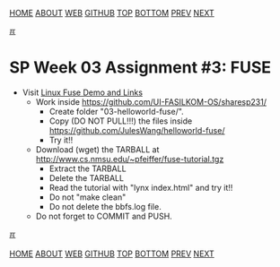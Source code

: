 ---
---
[HOME](index.md)
[ABOUT](README.md)
[WEB](https://osp4diss.vlsm.org/)
[GITHUB](https://github.com/os2xx/osp4diss/)
[TOP](#)
[BOTTOM](#endofpage)
[PREV](S03-01.md)
[NEXT](S03-03.md)

[&#x213C;](#endofpage)<br id="idx00">
# SP Week 03 Assignment #3: FUSE

* Visit [Linux Fuse Demo and Links](osp-120.md)
  * Work inside <https://github.com/UI-FASILKOM-OS/sharesp231/>
    * Create folder "03-helloworld-fuse/".
    * Copy (DO NOT PULL!!!) the files inside <https://github.com/JulesWang/helloworld-fuse/>
    * Try it!!
  * Download (wget) the TARBALL at <http://www.cs.nmsu.edu/~pfeiffer/fuse-tutorial.tgz>
    * Extract the TARBALL
    * Delete the TARBALL
    * Read the tutorial with "lynx index.html" and try it!!
    * Do not "make clean"
    * Do not delete the bbfs.log file.
  * Do not forget to COMMIT and PUSH.

[&#x213C;](#)<br id="endofpage"><br>
[HOME](index.md)
[ABOUT](README.md)
[WEB](https://osp4diss.vlsm.org/)
[GITHUB](https://github.com/os2xx/osp4diss/)
[TOP](#)
[BOTTOM](#endofpage)
[PREV](S03-01.md)
[NEXT](S03-03.md)
<br>

